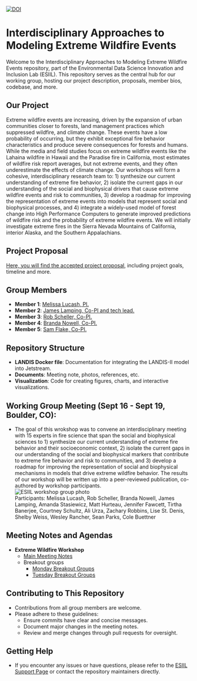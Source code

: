 [![DOI](https://zenodo.org/badge/785774667.svg)](https://zenodo.org/doi/10.5281/zenodo.11167932)

# Interdisciplinary Approaches to Modeling Extreme Wildfire Events

Welcome to the Interdisciplinary Approaches to Modeling Extreme Wildfire Events repository, part of the Environmental Data Science Innovation and Inclusion Lab (ESIIL). This repository serves as the central hub for our working group, hosting our project description, proposals, member bios, codebase, and more.

## Our Project

Extreme wildfire events are increasing, driven by the expansion of urban communities closer to forests, land management practices which suppressed wildfire, and climate change. These events have a low probability of occurring, but they exhibit exceptional fire behavior characteristics and produce severe consequences for forests and humans. While the media and field studies focus on extreme wildfire events like the Lahaina wildfire in Hawaii and the Paradise fire in California, most estimates of wildfire risk report averages, but not extreme events, and they often underestimate the effects of climate change. Our workshops will form a cohesive, interdisciplinary research team to: 1) synthesize our current understanding of extreme fire behavior, 2) isolate the current gaps in our understanding of the social and biophysical drivers that cause extreme wildfire events and risk to communities, 3) develop a roadmap for improving the representation of extreme events into models that represent social and biophysical processes, and 4) integrate a widely-used model of forest change into High Performance Computers to generate improved predictions of wildfire risk and the probability of extreme wildfire events. We will initially investigate extreme fires in the Sierra Nevada Mountains of California, interior Alaska, and the Southern Appalachians. 

## Project Proposal

[Here, you will find the accepted project proposal](https://github.com/CU-ESIIL/ExtremeWildfire/blob/main/docs/notes/ESIIL%20Proposal%20Body%202023-Final.pdf), including project goals, timeline and more.

## Group Members
- **Member 1**: [Melissa Lucash, PI.](https://www.melissalucash.com/melissalucash)
- **Member 2**: [James Lamping, Co-PI and tech lead.](https://spatialforests.org)
- **Member 3**: [Rob Scheller, Co-PI.](https://cnr.ncsu.edu/directory/robert-scheller/)
- **Member 4**: [Branda Nowell, Co-PI.](https://chass.ncsu.edu/people/blnowell/)
- **Member 5**: [Sam Flake, Co-PI.](https://github.com/flakesw)

## Repository Structure
- **LANDIS Docker file**: Documentation for integrating the LANDIS-II  model into Jetstream.
- **Documents**: Meeting note, photos, references, etc.
- **Visualization**: Code for creating figures, charts, and interactive visualizations.

## Working Group Meeting (Sept 16 - Sept 19, Boulder, CO):
- The goal of this wrokshop was to convene an interdisciplinary meeting with 15 experts in fire science that span the social and biophysical sciences to 1) synthesize our current understanding of extreme fire behavior and their socioeconomic context, 2) isolate the current gaps in our understanding of the social and biophysical markers that contribute to extreme fire behavior and risk to communities, and 3) develop a roadmap for improving the representation of social and biophysical mechanisms in models that drive extreme wildfire behavior. The results of our workshop will be written up into a peer-reviewed publication, co-authored by workshop participants. <br>
![ESIIL workshop group photo](./photos/IMG_4644.JPG)<br>
Participants: Melissa Lucash, Rob Scheller, Branda Nowell, James Lamping, Amanda Stasiewicz, Matt Hurteau, Jennifer Fawcett, Tirtha Banerjee, Courtney Schultz, Ali Urza, Zachary Robbins, Lise St. Denis, Shelby Weiss, Wesley Rancher, Sean Parks, Cole Buettner

## Meeting Notes and Agendas
- **Extreme Wildfire Workshop**
  - [Main Meeting Notes](docs/notes/Main_Workshop_Notes.md)
  - Breakout groups
    - [Monday Breakout Groups](docs/notes/Monday_Breakout_Group_Notes.md)
    - [Tuesday Breakout Groups](docs/notes/Tuesday_Breakout_Group_Notes.md)

## Contributing to This Repository
- Contributions from all group members are welcome.
- Please adhere to these guidelines:
  - Ensure commits have clear and concise messages.
  - Document major changes in the meeting notes.
  - Review and merge changes through pull requests for oversight.

## Getting Help
- If you encounter any issues or have questions, please refer to the [ESIIL Support Page](https://esiil-support-page-url/) or contact the repository maintainers directly.
